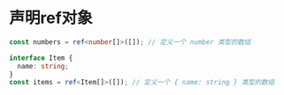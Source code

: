 # 声明ref对象

```typescript
const numbers = ref<number[]>([]); // 定义一个 number 类型的数组

interface Item {
  name: string;
}
const items = ref<Item[]>([]); // 定义一个 { name: string } 类型的数组
```

